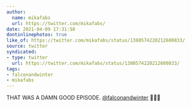 ```yaml
---
author:
  name: mikafabs
  url: https://twitter.com/mikafabs/
date: 2021-04-09 17:31:58
dontinlinephotos: true
like_of: https://twitter.com/mikafabs/status/1380574220212600833/
source: twitter
syndicated:
- type: twitter
  url: https://twitter.com/mikafabs/status/1380574220212600833/
tags:
- falconandwinter
- mikafabs
---
```


THAT WAS A DAMN GOOD EPISODE. [@falconandwinter](https://twitter.com/falconandwinter/) 👏👏👏